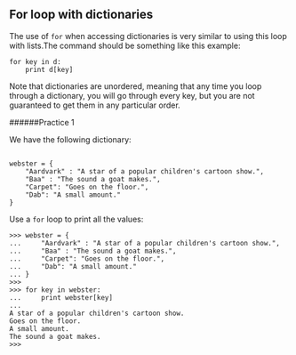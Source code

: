 ## For loop with dictionaries

The use of `for` when accessing dictionaries is very similar to using this loop with lists.The command should be something like this example:

```
for key in d:
    print d[key]
```

Note that dictionaries are unordered, meaning that any time you loop through a dictionary, you will go through every key, but you are not guaranteed to get them in any particular order.

######Practice 1

We have the following dictionary:
```

webster = {
	"Aardvark" : "A star of a popular children's cartoon show.",
    "Baa" : "The sound a goat makes.",
    "Carpet": "Goes on the floor.",
    "Dab": "A small amount."
}
```
Use a `for` loop to print all the values:

```
>>> webster = {
...     "Aardvark" : "A star of a popular children's cartoon show.",
...     "Baa" : "The sound a goat makes.",
...     "Carpet": "Goes on the floor.",
...     "Dab": "A small amount."
... }
>>>
>>> for key in webster:
...     print webster[key]
...
A star of a popular children's cartoon show.
Goes on the floor.
A small amount.
The sound a goat makes.
>>>
```

